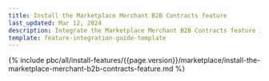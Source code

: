 ```yaml
---
title: Install the Marketplace Merchant B2B Contracts feature
last_updated: Mar 12, 2024
description: Integrate the Marketplace Merchant B2B Contracts feature into a Spryker project.
template: feature-integration-guide-template
---
```


{% include pbc/all/install-features/{{page.version}}/marketplace/install-the-marketplace-merchant-b2b-contracts-feature.md %} <!-- To edit, see /_includes/pbc/all/install-features/202404.0/marketplace/install-the-marketplace-merchant-b2b-contracts-feature.md -->
